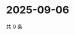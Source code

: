 # 2025-09-06

共 0 条

<!-- BEGIN ZHIHUQUESTIONS -->
<!-- 最后更新时间 Sat Sep 06 2025 12:12:50 GMT+0800 (China Standard Time) -->

<!-- END ZHIHUQUESTIONS -->
